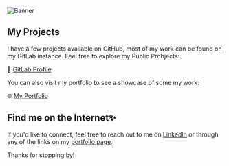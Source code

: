 ![Banner](https://github.com/user-attachments/assets/65a24ce7-99dc-4e09-aea7-320fd3f98075)
## My Projects

I have a few projects available on GitHub, most of my work can be found on my GitLab instance. Feel free to explore my Public Probjects:

🔗 [GitLab Profile](https://aka.setilic.com/l/me-gitlab?ref=github)

You can also visit my portfolio to see a showcase of some my work:

🌐 [My Portfolio](https://aka.setilic.com/l/portfolio?ref=github)

## Find me on the Internet✨

If you'd like to connect, feel free to reach out to me on [LinkedIn](https://aka.setilic.com/l/me-linkedin?ref=github) or through any of the links on my [portfolio page](https://aka.setilic.com/l/portfolio?ref=github).

Thanks for stopping by!
